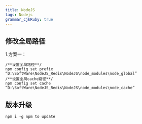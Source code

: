 ```yaml
---
title: NodeJS
tags: Nodejs
grammar_cjkRuby: true
---
```


## 修改全局路径
1.方案一：

```
/**设置全局路径**/
npm config set prefix “D:\SoftWare\NodeJS_Redis\NodeJS\node_modules\node_global”
/**设置全局cache路径**/
npm config set cache “D:\SoftWare\NodeJS_Redis\NodeJS\node_modules\node_cache”
```
## 版本升级
```
npm i -g npm to update
```
